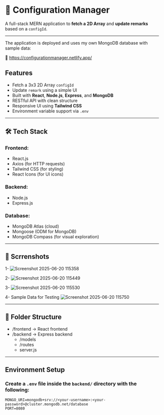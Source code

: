 # 🧩 Configuration Manager

A full-stack MERN application to **fetch a 2D Array** and **update remarks** based on a `configId`.

---

The application is deployed and uses my own MongoDB database with sample data:

🔗 https://configurationmanager.netlify.app/

##  Features

- Fetch a 3x3 2D Array `configId`
- Update `remark` using a simple UI
- Built with **React**, **Node.js**, **Express**, and **MongoDB**
- RESTful API with clean structure
- Responsive UI using **Tailwind CSS**
- Environment variable support via `.env`

---

## 🛠️ Tech Stack

###  Frontend:
- React.js
- Axios (for HTTP requests)
- Tailwind CSS (for styling)
- React Icons (for UI icons)

###  Backend:
- Node.js
- Express.js

###  Database:
- MongoDB Atlas (cloud)
- Mongoose (ODM for MongoDB)
- MongoDB Compass (for visual exploration)

---

## 📸 Scrrenshots

1- ![Screenshot 2025-06-20 115358](https://github.com/user-attachments/assets/e8ad58cf-08c4-4eaf-9b20-df65be55b34c)


2- ![Screenshot 2025-06-20 115449](https://github.com/user-attachments/assets/6add39bb-bb49-4fb9-9225-79a5a31bd1a3)


3- ![Screenshot 2025-06-20 115530](https://github.com/user-attachments/assets/ffaecb53-acb0-43ef-85b3-9fc60358139b)


4- Sample Data for Testing
 ![Screenshot 2025-06-20 115750](https://github.com/user-attachments/assets/c40a2df6-5342-4f0d-a964-9f5c536a57bb)



---

## 📁 Folder Structure

- /frontend → React frontend
- /backend → Express backend
  - /models
  - /routes
  - server.js

---

##  Environment Setup

###  Create a `.env` file inside the `backend/` directory with the following:

```env
MONGO_URI=mongodb+srv://<your-username>:<your-password>@cluster.mongodb.net/database
PORT=8080
